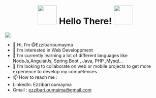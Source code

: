<h1 align="center"><img height="60" src="https://media.giphy.com/media/C4xJKyzipe50gY6yql/giphy.gif"/> Hello There! <!--👋--> <img height="60" src="https://media.giphy.com/media/C4xJKyzipe50gY6yql/giphy.gif"/> </h1>
<!--trap-->
<a href="https://www.youtube.com/watch?v=dQw4w9WgXcQ"><img src="https://user-images.githubusercontent.com/73097560/115834477-dbab4500-a447-11eb-908a-139a6edaec5c.gif"></a>

>
- 👋 Hi, I’m @Ezzibarioumayma
- 👀 I’m interested in Web Developpment
- 🌱 I’m currently learning a lot of different languages like NodeJs,AngularJs, Spring Boot , Java, PHP ,Mysql...
- 💞️ I’m looking to collaborate on web or mobile projects to get more experience to develop my compétences .
- 📫 How to reach me : 
- LinkedIn: Ezzibari oumayma
- Gmail : ezzibari.oumaima@gmail.com
